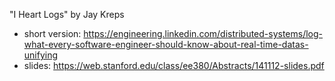 "I Heart Logs" by Jay Kreps

- short version: https://engineering.linkedin.com/distributed-systems/log-what-every-software-engineer-should-know-about-real-time-datas-unifying
- slides: https://web.stanford.edu/class/ee380/Abstracts/141112-slides.pdf

